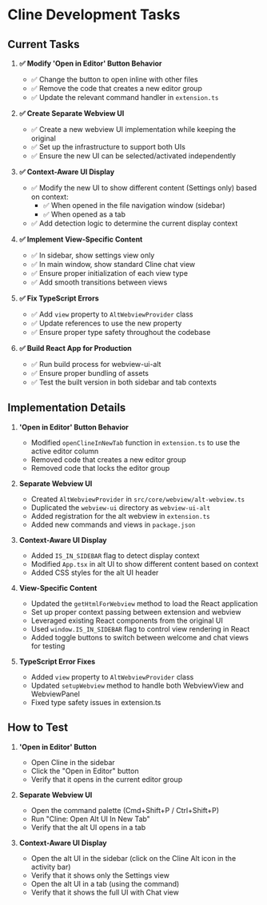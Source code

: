 # Cline Development Tasks

## Current Tasks

1. **✅ Modify 'Open in Editor' Button Behavior**
   - ✅ Change the button to open inline with other files
   - ✅ Remove the code that creates a new editor group
   - ✅ Update the relevant command handler in `extension.ts`

2. **✅ Create Separate Webview UI**
   - ✅ Create a new webview UI implementation while keeping the original
   - ✅ Set up the infrastructure to support both UIs
   - ✅ Ensure the new UI can be selected/activated independently

3. **✅ Context-Aware UI Display**
   - ✅ Modify the new UI to show different content (Settings only) based on context:
     - ✅ When opened in the file navigation window (sidebar)
     - ✅ When opened as a tab
   - ✅ Add detection logic to determine the current display context

4. **✅ Implement View-Specific Content**
   - ✅ In sidebar, show settings view only
   - ✅ In main window, show standard Cline chat view
   - ✅ Ensure proper initialization of each view type
   - ✅ Add smooth transitions between views

5. **✅ Fix TypeScript Errors**
   - ✅ Add `view` property to `AltWebviewProvider` class
   - ✅ Update references to use the new property
   - ✅ Ensure proper type safety throughout the codebase

6. **✅ Build React App for Production**
   - ✅ Run build process for webview-ui-alt
   - ✅ Ensure proper bundling of assets
   - ✅ Test the built version in both sidebar and tab contexts

## Implementation Details

1. **'Open in Editor' Button Behavior**
   - Modified `openClineInNewTab` function in `extension.ts` to use the active editor column
   - Removed code that creates a new editor group
   - Removed code that locks the editor group

2. **Separate Webview UI**
   - Created `AltWebviewProvider` in `src/core/webview/alt-webview.ts`
   - Duplicated the `webview-ui` directory as `webview-ui-alt`
   - Added registration for the alt webview in `extension.ts`
   - Added new commands and views in `package.json`

3. **Context-Aware UI Display**
   - Added `IS_IN_SIDEBAR` flag to detect display context
   - Modified `App.tsx` in alt UI to show different content based on context
   - Added CSS styles for the alt UI header

4. **View-Specific Content**
   - Updated the `getHtmlForWebview` method to load the React application
   - Set up proper context passing between extension and webview
   - Leveraged existing React components from the original UI
   - Used `window.IS_IN_SIDEBAR` flag to control view rendering in React
   - Added toggle buttons to switch between welcome and chat views for testing

5. **TypeScript Error Fixes**
   - Added `view` property to `AltWebviewProvider` class
   - Updated `setupWebview` method to handle both WebviewView and WebviewPanel
   - Fixed type safety issues in extension.ts

## How to Test

1. **'Open in Editor' Button**
   - Open Cline in the sidebar
   - Click the "Open in Editor" button
   - Verify that it opens in the current editor group

2. **Separate Webview UI**
   - Open the command palette (Cmd+Shift+P / Ctrl+Shift+P)
   - Run "Cline: Open Alt UI In New Tab"
   - Verify that the alt UI opens in a tab

3. **Context-Aware UI Display**
   - Open the alt UI in the sidebar (click on the Cline Alt icon in the activity bar)
   - Verify that it shows only the Settings view
   - Open the alt UI in a tab (using the command)
   - Verify that it shows the full UI with Chat view 